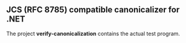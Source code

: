 ## JCS (RFC 8785) compatible canonicalizer for .NET

The project **verify-canonicalization** contains the actual test program.
